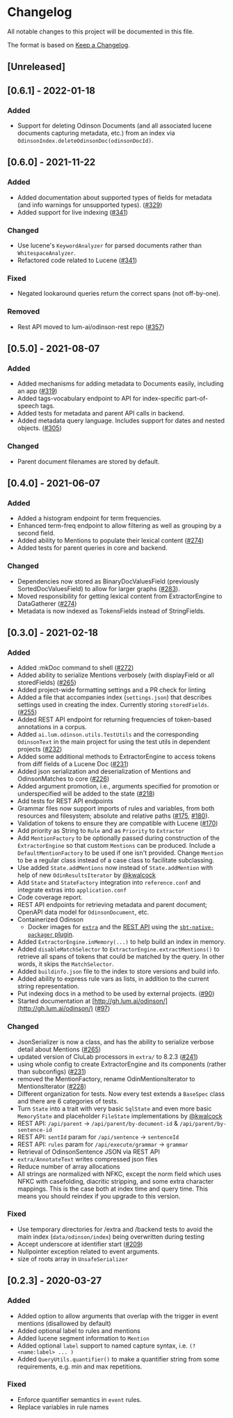 # Changelog

All notable changes to this project will be documented in this file.

The format is based on [Keep a Changelog](https://keepachangelog.com/en/1.0.0/).

## [Unreleased]

## [0.6.1] - 2022-01-18

### Added
- Support for deleting Odinson Documents (and all associated lucene documents capturing metadata, etc.) from an index via `OdinsonIndex.deleteOdinsonDoc(odinsonDocId)`.
 
## [0.6.0] - 2021-11-22
### Added
- Added documentation about supported types of fields for metadata (and info warnings for unsupported types). ([#329](https://github.com/lum-ai/odinson/pull/329))
- Added support for live indexing ([#341](https://github.com/lum-ai/odinson/pull/341))
### Changed
- Use lucene's `KeywordAnalyzer` for parsed documents rather than `WhitespaceAnalyzer`.
- Refactored code related to Lucene ([#341](https://github.com/lum-ai/odinson/pull/341))
### Fixed
- Negated lookaround queries return the correct spans (not off-by-one).
### Removed
- Rest API moved to lum-ai/odinson-rest repo ([#357](https://github.com/lum-ai/odinson/pull/357))

## [0.5.0] - 2021-08-07
### Added
- Added mechanisms for adding metadata to Documents easily, including an app ([#319](https://github.com/lum-ai/odinson/pull/319))
- Added tags-vocabulary endpoint to API for index-specific part-of-speech tags.
- Added tests for metadata and parent API calls in backend.
- Added metadata query language.  Includes support for dates and nested objects. ([#305](https://github.com/lum-ai/odinson/pull/305))
### Changed
- Parent document filenames are stored by default.

## [0.4.0] - 2021-06-07
### Added
- Added a histogram endpoint for term frequencies.
- Enhanced term-freq endpoint to allow filtering as well as grouping by a second field.
- Added ability to Mentions to populate their lexical content ([#274](https://github.com/lum-ai/odinson/pull/274))
- Added tests for parent queries in core and backend.
### Changed
- Dependencies now stored as BinaryDocValuesField (previously SortedDocValuesField) to allow for larger graphs ([#283](https://github.com/lum-ai/odinson/pull/283)).
- Moved responsibility for getting lexical content from ExtractorEngine to DataGatherer ([#274](https://github.com/lum-ai/odinson/pull/274))
- Metadata is now indexed as TokensFields instead of StringFields.

## [0.3.0] - 2021-02-18
### Added 
- Added :mkDoc command to shell ([#272](https://github.com/lum-ai/odinson/pull/272))
- Added ability to serialize Mentions verbosely (with displayField or all storedFields) ([#265](https://github.com/lum-ai/odinson/pull/265))
- Added project-wide formatting settings and a PR check for linting
- Added a file that accompanies index (`settings.json`) that describes settings used in creating the index.  Currently storing `storedFields`. ([#255](https://github.com/lum-ai/odinson/pull/255))
- Added REST API endpoint for returning frequencies of token-based annotations in a corpus.
- Added `ai.lum.odinson.utils.TestUtils` and the corresponding `OdinsonText` in the main project for using the test utils in dependent projects ([#232](https://github.com/lum-ai/odinson/pull/231))
- Added some additional methods to ExtractorEngine to access tokens from diff fields of a Lucene Doc ([#231](https://github.com/lum-ai/odinson/pull/231))
- Added json serialization and deserialization of Mentions and OdinsonMatches to core ([#226](https://github.com/lum-ai/odinson/pull/226))
- Added argument promotion, i.e., arguments specified for promotion or underspecified will be added to the state ([#218](https://github.com/lum-ai/odinson/pull/218))
- Add tests for REST API endpoints
- Grammar files now support imports of rules and variables, from both resources and filesystem; absolute and relative paths ([#175](https://github.com/lum-ai/odinson/pull/175), [#180](https://github.com/lum-ai/odinson/pull/180)).
- Validation of tokens to ensure they are compatible with Lucene ([#170](https://github.com/lum-ai/odinson/pull/170))
- Add priority as String to `Rule` and as `Priority` to `Extractor`
- Add `MentionFactory` to be optionally passed during construction of the `ExtractorEngine` so that custom `Mentions`
  can be produced.  Include a `DefaultMentionFactory` to be used if one isn't provided.  Change `Mention` to be a
  regular class instead of a case class to facilitate subclassing.
- Use added `State.addMentions` now instead of `State.addMention` with help of new `OdinResultsIterator` by [@kwalcock](https://github.com/kwalcock)
- Add `State` and `StateFactory` integration into `reference.conf` and integrate extras into `application.conf`
- Code coverage report.
- REST API endpoints for retrieving metadata and parent document; OpenAPI data model for `OdinsonDocument`, etc.
- Containerized Odinson
  - Docker images for [`extra`](https://hub.docker.com/r/lumai/odinson-extras) and the [REST API](https://hub.docker.com/r/lumai/odinson-rest-api) using the [`sbt-native-packager` plugin](https://github.com/sbt/sbt-native-packager).
- Added `ExtractorEngine.inMemory(...)` to help build an index in memory.
- Added `disableMatchSelector` to `ExtractorEngine.extractMentions()` to retrieve all spans of tokens that could
  be matched by the query. In other words, it skips the `MatchSelector`.
- Added `buildinfo.json` file to the index to store versions and build info.
- Added ability to express rule vars as lists, in addition to the current string representation.
- Put indexing docs in a method to be used by external projects. ([#90](https://github.com/lum-ai/odinson/pull/90))
- Started documentation at [http://gh.lum.ai/odinson/](http://gh.lum.ai/odinson/) ([#97](https://github.com/lum-ai/odinson/pull/97))
### Changed
- JsonSerializer is now a class, and has the ability to serialize verbose detail about Mentions ([#265](https://github.com/lum-ai/odinson/pull/265))
- updated version of CluLab processors in `extra/` to 8.2.3 ([#241](https://github.com/lum-ai/odinson/pull/241))
- using whole config to create ExtractorEngine and its components (rather than subconfigs) ([#231](https://github.com/lum-ai/odinson/pull/231))
- removed the MentionFactory, rename OdinMentionsIterator to MentionsIterator ([#228](https://github.com/lum-ai/odinson/pull/228))
- Different organization for tests. Now every test extends a `BaseSpec` class and there are 6 categories of tests.
- Turn `State` into a trait with very basic `SqlState` and even more basic `MemoryState` and placeholder `FileState` implementations by [@kwalcock](https://github.com/kwalcock)
- REST API: `/api/parent` -> `/api/parent/by-document-id` & `/api/parent/by-sentence-id`
- REST API: `sentId` param for `/api/sentence` -> `sentenceId`
- REST API: `rules` param for `/api/execute/grammar` -> `grammar`
- Retrieval of OdinsonSentence JSON via REST API
- `extra/AnnotateText` writes compressed json files
- Reduce number of array allocations
- All strings are normalized with NFKC, except the norm field which uses NFKC with casefolding,
  diacritic stripping, and some extra character mappings. This is the case both at index time and query time.
  This means you should reindex if you upgrade to this version.
### Fixed
- Use temporary directories for /extra and /backend tests to avoid the main index (`data/odinson/index`) being overwritten during testing
- Accept underscore at identifier start ([#209](https://github.com/lum-ai/odinson/pull/209))
- Nullpointer exception related to event arguments.
- size of roots array in `UnsafeSerializer`

## [0.2.3] - 2020-03-27
### Added
- Added option to allow arguments that overlap with the trigger in event mentions (disallowed by default)
- Added optional label to rules and mentions
- Added lucene segment information to `Mention`
- Added optional `label` support to named capture syntax, i.e. `(?<name:label> ... )`
- Added `QueryUtils.quantifier()` to make a quantifier string from some requirements, e.g. min and max repetitions.
### Fixed
- Enforce quantifier semantics in `event` rules.
- Replace variables in rule names

